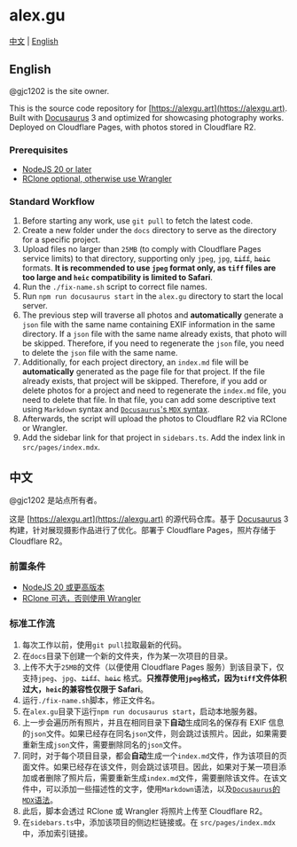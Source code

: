 # alex.gu

[中文](#中文) | [English](#english)

## English

@gjc1202 is the site owner.

This is the source code repository for [https://alexgu.art](https://alexgu.art). Built with [Docusaurus](https://github.com/facebook/docusaurus) 3 and optimized for showcasing photography works. Deployed on Cloudflare Pages, with photos stored in Cloudflare R2.

### Prerequisites

- [NodeJS 20 or later](https://nodejs.org/zh-cn/download)
- [RClone optional, otherwise use Wrangler](https://rclone.org/downloads/)

### Standard Workflow

1. Before starting any work, use `git pull` to fetch the latest code.
2. Create a new folder under the `docs` directory to serve as the directory for a specific project.
3. Upload files no larger than `25MB` (to comply with Cloudflare Pages service limits) to that directory, supporting only `jpeg`, `jpg`, ~~`tiff`~~, ~~`heic`~~ formats. **It is recommended to use `jpeg` format only, as `tiff` files are too large and `heic` compatibility is limited to Safari**.
4. Run the `./fix-name.sh` script to correct file names.
5. Run `npm run docusaurus start` in the `alex.gu` directory to start the local server.
6. The previous step will traverse all photos and **automatically** generate a `json` file with the same name containing EXIF information in the same directory. If a `json` file with the same name already exists, that photo will be skipped. Therefore, if you need to regenerate the `json` file, you need to delete the `json` file with the same name.
7. Additionally, for each project directory, an `index.md` file will be **automatically** generated as the page file for that project. If the file already exists, that project will be skipped. Therefore, if you add or delete photos for a project and need to regenerate the `index.md` file, you need to delete that file. In that file, you can add some descriptive text using `Markdown` syntax and [`Docusaurus`'s `MDX` syntax](https://docusaurus.io/docs/markdown-features/react).
8. Afterwards, the script will upload the photos to Cloudflare R2 via RClone or Wrangler.
9. Add the sidebar link for that project in `sidebars.ts`. Add the index link in `src/pages/index.mdx`.

## 中文

@gjc1202 是站点所有者。

这是 [https://alexgu.art](https://alexgu.art) 的源代码仓库。基于 [Docusaurus](https://github.com/facebook/docusaurus) 3 构建，针对展现摄影作品进行了优化。部署于 Cloudflare Pages，照片存储于 Cloudflare R2。

### 前置条件

- [NodeJS 20 或更高版本](https://nodejs.org/dist/v22.19.0/)
- [RClone 可选，否则使用 Wrangler](https://rclone.org/downloads/)

### 标准工作流

1. 每次工作以前，使用`git pull`拉取最新的代码。
2. 在`docs`目录下创建一个新的文件夹，作为某一次项目的目录。
3. 上传不大于`25MB`的文件（以便使用 Cloudflare Pages 服务）到该目录下，仅支持`jpeg`、`jpg`、~~`tiff`~~、~~`heic`~~ 格式。**只推荐使用`jpeg`格式，因为`tiff`文件体积过大，`heic`的兼容性仅限于 Safari**。
4. 运行`./fix-name.sh`脚本，修正文件名。
5. 在`alex.gu`目录下运行`npm run docusaurus start`，启动本地服务器。
6. 上一步会遍历所有照片，并且在相同目录下**自动**生成同名的保存有 EXIF 信息的`json`文件。如果已经存在同名`json`文件，则会跳过该照片。因此，如果需要重新生成`json`文件，需要删除同名的`json`文件。
7. 同时，对于每个项目目录，都会**自动**生成一个`index.md`文件，作为该项目的页面文件。如果已经存在该文件，则会跳过该项目。因此，如果对于某一项目添加或者删除了照片后，需要重新生成`index.md`文件，需要删除该文件。在该文件中，可以添加一些描述性的文字，使用`Markdown`语法，以及[`Docusaurus`的`MDX`语法](https://docusaurus.io/docs/markdown-features/react)。
8. 此后，脚本会透过 RClone 或 Wrangler 将照片上传至 Cloudflare R2。
9. 在`sidebars.ts`中，添加该项目的侧边栏链接或。在 `src/pages/index.mdx` 中，添加索引链接。

